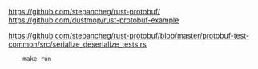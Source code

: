 
https://github.com/stepancheg/rust-protobuf/
https://github.com/dustmop/rust-protobuf-example

https://github.com/stepancheg/rust-protobuf/blob/master/protobuf-test-common/src/serialize_deserialize_tests.rs

```
	make run
```

